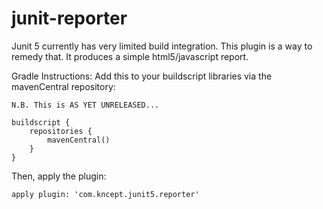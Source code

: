 # junit-reporter

Junit 5 currently has very limited build integration.
This plugin is a way to remedy that.
It produces a simple html5/javascript report.


Gradle Instructions:
Add this to your buildscript libraries via the mavenCentral repository:

    N.B. This is AS YET UNRELEASED...
    
    buildscript {
        repositories {
            mavenCentral()
        }
    }

Then, apply the plugin:

    apply plugin: 'com.kncept.junit5.reporter'

